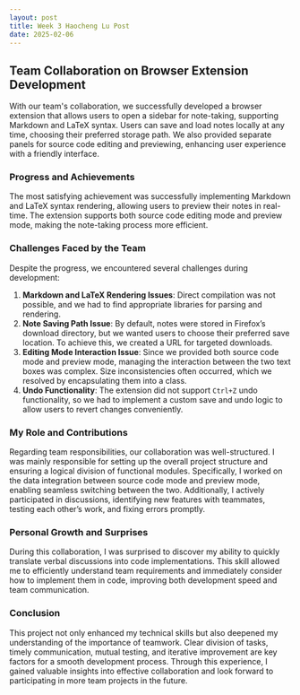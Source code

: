 ```yaml
---
layout: post
title: Week 3 Haocheng Lu Post
date: 2025-02-06
---
```


## Team Collaboration on Browser Extension Development

With our team's collaboration, we successfully developed a browser extension that allows users to open a sidebar for note-taking, supporting Markdown and LaTeX syntax. Users can save and load notes locally at any time, choosing their preferred storage path. We also provided separate panels for source code editing and previewing, enhancing user experience with a friendly interface.

### Progress and Achievements

The most satisfying achievement was successfully implementing Markdown and LaTeX syntax rendering, allowing users to preview their notes in real-time. The extension supports both source code editing mode and preview mode, making the note-taking process more efficient.

### Challenges Faced by the Team

Despite the progress, we encountered several challenges during development:

1. **Markdown and LaTeX Rendering Issues**: Direct compilation was not possible, and we had to find appropriate libraries for parsing and rendering.
2. **Note Saving Path Issue**: By default, notes were stored in Firefox’s download directory, but we wanted users to choose their preferred save location. To achieve this, we created a URL for targeted downloads.
3. **Editing Mode Interaction Issue**: Since we provided both source code mode and preview mode, managing the interaction between the two text boxes was complex. Size inconsistencies often occurred, which we resolved by encapsulating them into a class.
4. **Undo Functionality**: The extension did not support `Ctrl+Z` undo functionality, so we had to implement a custom save and undo logic to allow users to revert changes conveniently.

### My Role and Contributions

Regarding team responsibilities, our collaboration was well-structured. I was mainly responsible for setting up the overall project structure and ensuring a logical division of functional modules. Specifically, I worked on the data integration between source code mode and preview mode, enabling seamless switching between the two. Additionally, I actively participated in discussions, identifying new features with teammates, testing each other’s work, and fixing errors promptly.

### Personal Growth and Surprises

During this collaboration, I was surprised to discover my ability to quickly translate verbal discussions into code implementations. This skill allowed me to efficiently understand team requirements and immediately consider how to implement them in code, improving both development speed and team communication.

### Conclusion

This project not only enhanced my technical skills but also deepened my understanding of the importance of teamwork. Clear division of tasks, timely communication, mutual testing, and iterative improvement are key factors for a smooth development process. Through this experience, I gained valuable insights into effective collaboration and look forward to participating in more team projects in the future.
